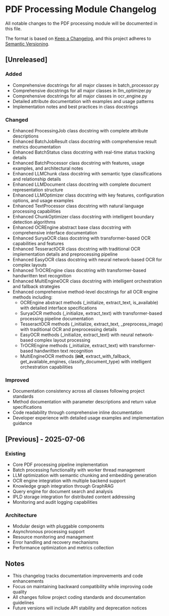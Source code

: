 # PDF Processing Module Changelog

All notable changes to the PDF processing module will be documented in this file.

The format is based on [Keep a Changelog](https://keepachangelog.com/en/1.0.0/),
and this project adheres to [Semantic Versioning](https://semver.org/spec/v2.0.0.html).

## [Unreleased]

### Added
- Comprehensive docstrings for all major classes in batch_processor.py
- Comprehensive docstrings for all major classes in llm_optimizer.py
- Comprehensive docstrings for all major classes in ocr_engine.py
- Detailed attribute documentation with examples and usage patterns
- Implementation notes and best practices in class docstrings

### Changed
- Enhanced ProcessingJob class docstring with complete attribute descriptions
- Enhanced BatchJobResult class docstring with comprehensive result metrics documentation
- Enhanced BatchStatus class docstring with real-time status tracking details
- Enhanced BatchProcessor class docstring with features, usage examples, and architectural notes
- Enhanced LLMChunk class docstring with semantic type classifications and relationship details
- Enhanced LLMDocument class docstring with complete document representation structure
- Enhanced LLMOptimizer class docstring with key features, configuration options, and usage examples
- Enhanced TextProcessor class docstring with natural language processing capabilities
- Enhanced ChunkOptimizer class docstring with intelligent boundary detection algorithms
- Enhanced OCREngine abstract base class docstring with comprehensive interface documentation
- Enhanced SuryaOCR class docstring with transformer-based OCR capabilities and features
- Enhanced TesseractOCR class docstring with traditional OCR implementation details and preprocessing pipeline
- Enhanced EasyOCR class docstring with neural network-based OCR for complex layouts
- Enhanced TrOCREngine class docstring with transformer-based handwritten text recognition
- Enhanced MultiEngineOCR class docstring with intelligent orchestration and fallback strategies
- Enhanced comprehensive method-level docstrings for all OCR engine methods including:
  - OCREngine abstract methods (_initialize, extract_text, is_available) with detailed interface specifications
  - SuryaOCR methods (_initialize, extract_text) with transformer-based processing pipeline documentation
  - TesseractOCR methods (_initialize, extract_text, _preprocess_image) with traditional OCR and preprocessing details
  - EasyOCR methods (_initialize, extract_text) with neural network-based complex layout processing
  - TrOCREngine methods (_initialize, extract_text) with transformer-based handwritten text recognition
  - MultiEngineOCR methods (__init__, extract_with_fallback, get_available_engines, classify_document_type) with intelligent orchestration capabilities

### Improved
- Documentation consistency across all classes following project standards
- Method documentation with parameter descriptions and return value specifications
- Code readability through comprehensive inline documentation
- Developer experience with detailed usage examples and implementation guidance

## [Previous] - 2025-07-06

### Existing
- Core PDF processing pipeline implementation
- Batch processing functionality with worker thread management
- LLM optimization with semantic chunking and embedding generation
- OCR engine integration with multiple backend support
- Knowledge graph integration through GraphRAG
- Query engine for document search and analysis
- IPLD storage integration for distributed content addressing
- Monitoring and audit logging capabilities

### Architecture
- Modular design with pluggable components
- Asynchronous processing support
- Resource monitoring and management
- Error handling and recovery mechanisms
- Performance optimization and metrics collection

## Notes
- This changelog tracks documentation improvements and code enhancements
- Focus on maintaining backward compatibility while improving code quality
- All changes follow project coding standards and documentation guidelines
- Future versions will include API stability and deprecation notices